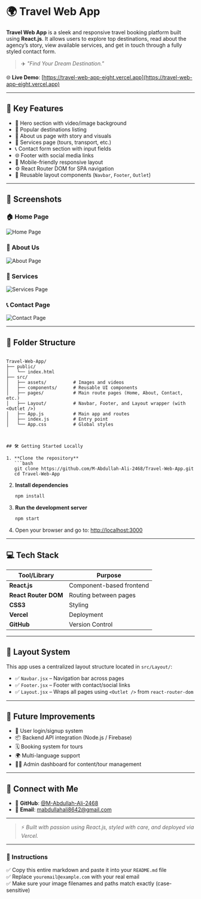 # 🌍 Travel Web App

**Travel Web App** is a sleek and responsive travel booking platform built using **React.js**. It allows users to explore top destinations, read about the agency’s story, view available services, and get in touch through a fully styled contact form.

> ✈️ *"Find Your Dream Destination."*

🌐 **Live Demo**: [https://travel-web-app-eight.vercel.app](https://travel-web-app-eight.vercel.app)

---

## 🚀 Key Features

- 🎥 Hero section with video/image background  
- 📍 Popular destinations listing  
- 📄 About us page with story and visuals  
- 🧳 Services page (tours, transport, etc.)  
- 📞 Contact form section with input fields  
- 🌐 Footer with social media links  
- 📱 Mobile-friendly responsive layout  
- ⚙️ React Router DOM for SPA navigation  
- 🔧 Reusable layout components (`Navbar`, `Footer`, `Outlet`)  

---

## 📸 Screenshots

### 🏠 Home Page  
![Home Page](./src/assets/Home.jpeg)

### 🧾 About Us  
![About Page](./src/assets/About-ss.jpeg)

### 🧳 Services  
![Services Page](./src/assets/Services-ss.jpeg)

### 📞 Contact Page  
![Contact Page](./src/assets/Contact-ss.jpeg)

---

## 🧱 Folder Structure

```

Travel-Web-App/
├── public/
│   └── index.html
├── src/
│   ├── assets/          # Images and videos
│   ├── components/      # Reusable UI components
│   ├── pages/           # Main route pages (Home, About, Contact, etc.)
│   ├── Layout/          # Navbar, Footer, and Layout wrapper (with <Outlet />)
│   ├── App.js           # Main app and routes
│   ├── index.js         # Entry point
│   └── App.css          # Global styles



## 🛠️ Getting Started Locally

1. **Clone the repository**
   ```bash
   git clone https://github.com/M-Abdullah-Ali-2468/Travel-Web-App.git
   cd Travel-Web-App
````

2. **Install dependencies**

   ```bash
   npm install
   ```

3. **Run the development server**

   ```bash
   npm start
   ```

4. Open your browser and go to:
   [http://localhost:3000](http://localhost:3000)

---

## 💻 Tech Stack

| Tool/Library         | Purpose                  |
| -------------------- | ------------------------ |
| **React.js**         | Component-based frontend |
| **React Router DOM** | Routing between pages    |
| **CSS3**             | Styling                  |
| **Vercel**           | Deployment               |
| **GitHub**           | Version Control          |

---

## 🧩 Layout System

This app uses a centralized layout structure located in `src/Layout/`:

* ✅ `Navbar.jsx` – Navigation bar across pages
* ✅ `Footer.jsx` – Footer with contact/social links
* ✅ `Layout.jsx` – Wraps all pages using `<Outlet />` from `react-router-dom`

---

## 🚧 Future Improvements

* 🔐 User login/signup system
* 📦 Backend API integration (Node.js / Firebase)
* 🗓️ Booking system for tours
* 🌍 Multi-language support
* 🧑‍💼 Admin dashboard for content/tour management

---

## 🤝 Connect with Me

* 🔗 **GitHub**: [@M-Abdullah-Ali-2468](https://github.com/M-Abdullah-Ali-2468)
* 📧 **Email**: [mabdullahali8642@gmail.com](mailto:mabdullahali8642@gmail.com)

---

> ⚡ *Built with passion using React.js, styled with care, and deployed via Vercel.*



---

### 📌 Instructions

✅ Copy this entire markdown and paste it into your `README.md` file  
✅ Replace `youremail@example.com` with your real email  
✅ Make sure your image filenames and paths match exactly (case-sensitive)

